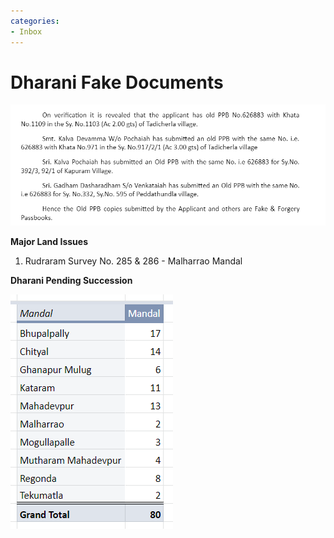 ```yaml
---
categories:
- Inbox
---
```

# Dharani Fake Documents

  

![](../files/77424b99-fbf1-4b12-8bb6-e4b790665b77.png)

  

**Major Land Issues**

1. Rudraram Survey No. 285 & 286 - Malharrao Mandal

  

**Dharani Pending Succession**

![](../files/8376892a-14af-400a-a8de-7f5c3088bb26.png)